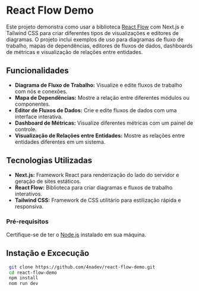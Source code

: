 # React Flow Demo


Este projeto demonstra como usar a biblioteca [React Flow](https://reactflow.dev/) com Next.js e Tailwind CSS para criar diferentes tipos de visualizações e editores de diagramas. O projeto inclui exemplos de uso para diagramas de fluxo de trabalho, mapas de dependências, editores de fluxos de dados, dashboards de métricas e visualização de relações entre entidades.

## Funcionalidades

- **Diagrama de Fluxo de Trabalho:** Visualize e edite fluxos de trabalho com nós e conexões.
- **Mapa de Dependências:** Mostre a relação entre diferentes módulos ou componentes.
- **Editor de Fluxos de Dados:** Crie e edite fluxos de dados com uma interface interativa.
- **Dashboard de Métricas:** Visualize diferentes métricas com um painel de controle.
- **Visualização de Relações entre Entidades:** Mostre as relações entre entidades diferentes em um sistema.

## Tecnologias Utilizadas

- **Next.js:** Framework React para renderização do lado do servidor e geração de sites estáticos.
- **React Flow:** Biblioteca para criar diagramas e fluxos de trabalho interativos.
- **Tailwind CSS:** Framework de CSS utilitário para estilização rápida e responsiva.


### Pré-requisitos

Certifique-se de ter o [Node.js](https://nodejs.org/) instalado em sua máquina.


## Instação e Excecução


```sh
 git clone https://github.com/4nadev/react-flow-demo.git
 cd react-flow-demo
 npm install
 nom run dev
```
